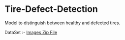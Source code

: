 # Tire-Defect-Detection
Model to distinguish between healthy and defected tires.

DataSet :- <a href="https://drive.google.com/open?id=1nPiTzh3JQSkk8lUlaBNbLVYwMpybT5fr">Images Zip File</a>
